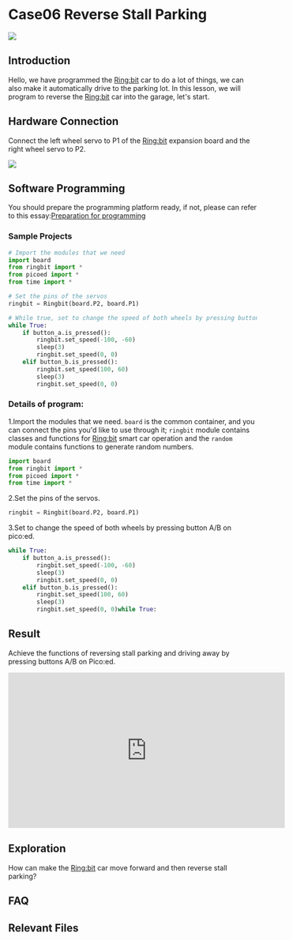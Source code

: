 # Case06 Reverse Stall Parking

![](https://wiki-media-ef.oss-cn-hongkong.aliyuncs.com/i18n/en/docusaurus-plugin-content-docs/current/pico/picoed/picoed-smart-car/picoed-ringbit-car-v2/images/case06.png)

## Introduction

 Hello, we have programmed the [Ring:bit](https://shop.elecfreaks.com/products/elecfreaks-pico-ed-ring-bit-v2-car-kit-with-pico-ed-board?_pos=2&_sid=18032a345&_ss=r) car to do a lot of things, we can also make it automatically drive to the parking lot. In this lesson, we will program to reverse the [Ring:bit](https://shop.elecfreaks.com/products/elecfreaks-pico-ed-ring-bit-v2-car-kit-with-pico-ed-board?_pos=2&_sid=18032a345&_ss=r) car into the garage, let's start.

## Hardware Connection
Connect the left wheel servo to P1 of the [Ring:bit](https://shop.elecfreaks.com/products/elecfreaks-pico-ed-ring-bit-v2-car-kit-with-pico-ed-board?_pos=2&_sid=18032a345&_ss=r) expansion board and the right wheel servo to P2.

![](https://wiki-media-ef.oss-cn-hongkong.aliyuncs.com/i18n/en/docusaurus-plugin-content-docs/current/pico/picoed/picoed-smart-car/picoed-ringbit-car-v2/images/case.png)

## Software Programming

You should prepare the programming platform ready, if not, please can refer to this essay:[Preparation for programming](https://www.elecfreaks.com/learn-en/pico-ed/index.html)

### Sample Projects

```python
# Import the modules that we need
import board
from ringbit import *
from picoed import *
from time import *

# Set the pins of the servos
ringbit = Ringbit(board.P2, board.P1)

# While true, set to change the speed of both wheels by pressing button A/B on pico:ed
while True:
    if button_a.is_pressed():
        ringbit.set_speed(-100, -60)
        sleep(3)
        ringbit.set_speed(0, 0)
    elif button_b.is_pressed():
        ringbit.set_speed(100, 60)
        sleep(3)
        ringbit.set_speed(0, 0)
```
### Details of program:

1.Import the modules that we need. `board` is the common container, and you can connect the pins you'd like to use through it; `ringbit` module contains classes and functions for [Ring:bit](https://shop.elecfreaks.com/products/elecfreaks-pico-ed-ring-bit-v2-car-kit-with-pico-ed-board?_pos=2&_sid=18032a345&_ss=r) smart car operation and the `random` module contains functions to generate random numbers.

   ```python
   import board
   from ringbit import *
   from picoed import *
   from time import *
   ```

2.Set the pins of the servos.

   ```python
   ringbit = Ringbit(board.P2, board.P1)
   ```

3.Set to change the speed of both wheels by pressing button A/B on pico:ed.

   ```python
   while True:
       if button_a.is_pressed():
           ringbit.set_speed(-100, -60)
           sleep(3)
           ringbit.set_speed(0, 0)
       elif button_b.is_pressed():
           ringbit.set_speed(100, 60)
           sleep(3)
           ringbit.set_speed(0, 0)while True:
   ```

   

## Result

Achieve the functions of reversing stall parking and driving away by pressing buttons A/B on Pico:ed. 

<iframe width="560" height="315" src="https://www.youtube.com/embed/47CdNDNtrmw" title="YouTube video player" frameborder="0" allow="accelerometer; autoplay; clipboard-write; encrypted-media; gyroscope; picture-in-picture" allowfullscreen></iframe>

## Exploration
How can make the [Ring:bit](https://shop.elecfreaks.com/products/elecfreaks-pico-ed-ring-bit-v2-car-kit-with-pico-ed-board?_pos=2&_sid=18032a345&_ss=r) car move forward and then reverse stall parking?

## FAQ

## Relevant Files

